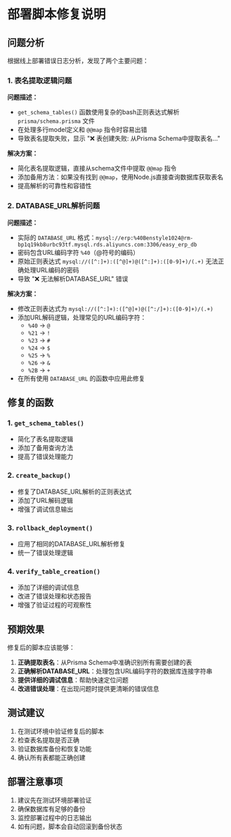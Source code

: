# 部署脚本修复说明

## 问题分析

根据线上部署错误日志分析，发现了两个主要问题：

### 1. 表名提取逻辑问题

**问题描述：**
- `get_schema_tables()` 函数使用复杂的bash正则表达式解析 `prisma/schema.prisma` 文件
- 在处理多行model定义和 `@@map` 指令时容易出错
- 导致表名提取失败，显示 "❌ 表创建失败: 从Prisma Schema中提取表名..."

**解决方案：**
- 简化表名提取逻辑，直接从schema文件中提取 `@@map` 指令
- 添加备用方法：如果没有找到 `@@map`，使用Node.js直接查询数据库获取表名
- 提高解析的可靠性和容错性

### 2. DATABASE_URL解析问题

**问题描述：**
- 实际的 `DATABASE_URL` 格式：`mysql://erp:%40Benstyle1024@rm-bp1q19kb8urbc93tf.mysql.rds.aliyuncs.com:3306/easy_erp_db`
- 密码包含URL编码字符 `%40`（@符号的编码）
- 原始正则表达式 `mysql://([^:]+):([^@]+)@([^:]+):([0-9]+)/(.+)` 无法正确处理URL编码的密码
- 导致 "❌ 无法解析DATABASE_URL" 错误

**解决方案：**
- 修改正则表达式为 `mysql://([^:]+):([^@]+)@([^:/]+):([0-9]+)/(.+)`
- 添加URL解码逻辑，处理常见的URL编码字符：
  - `%40` → `@`
  - `%21` → `!`
  - `%23` → `#`
  - `%24` → `$`
  - `%25` → `%`
  - `%26` → `&`
  - `%2B` → `+`
- 在所有使用 `DATABASE_URL` 的函数中应用此修复

## 修复的函数

### 1. `get_schema_tables()`
- 简化了表名提取逻辑
- 添加了备用查询方法
- 提高了错误处理能力

### 2. `create_backup()`
- 修复了DATABASE_URL解析的正则表达式
- 添加了URL解码逻辑
- 增强了调试信息输出

### 3. `rollback_deployment()`
- 应用了相同的DATABASE_URL解析修复
- 统一了错误处理逻辑

### 4. `verify_table_creation()`
- 添加了详细的调试信息
- 改进了错误处理和状态报告
- 增强了验证过程的可观察性

## 预期效果

修复后的脚本应该能够：

1. **正确提取表名**：从Prisma Schema中准确识别所有需要创建的表
2. **正确解析DATABASE_URL**：处理包含URL编码字符的数据库连接字符串
3. **提供详细的调试信息**：帮助快速定位问题
4. **改进错误处理**：在出现问题时提供更清晰的错误信息

## 测试建议

1. 在测试环境中验证修复后的脚本
2. 检查表名提取是否正确
3. 验证数据库备份和恢复功能
4. 确认所有表都能正确创建

## 部署注意事项

1. 建议先在测试环境部署验证
2. 确保数据库有足够的备份
3. 监控部署过程中的日志输出
4. 如有问题，脚本会自动回滚到备份状态